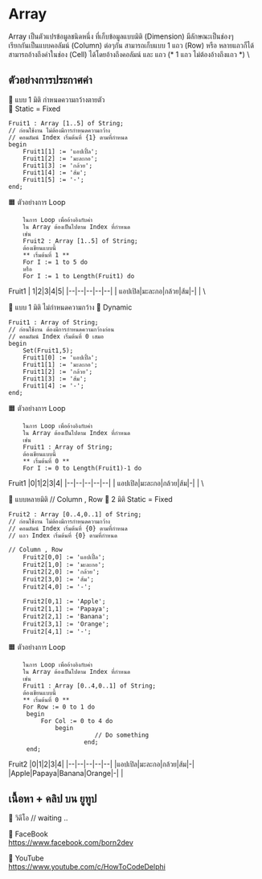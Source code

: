 
# Array
Array เป็นตัวแปรข้อมูลชนิดหนึ่ง ที่เก็บข้อมูลแบบมิติ (Dimension) มีลักษณะเป็นช่องๆ  \
เรียกกันเป็นแบบคอลัมน์ (Column) ต่อๆกัน สามารถเก็บแบบ 1 แถว (Row) หรือ หลายแถวก็ได้  \
สามารถอ้างถึงค่าในช่อง (Cell) ได้โดยอ้างถึงคอลัมน์ และ แถว (* 1 แถว ไม่ต้องอ้างถึงแถว *)  \

## ตัวอย่างการประกาศค่า
📌 แบบ 1 มิติ กำหนดความกว้างตายตัว  \
🔷 Static = Fixed
	
	Fruit1 : Array [1..5] of String;
	// ก่อนใช้งาน ไม่ต้องมีการกำหนดความกว้าง
	// คอมลัมน์ Index เริ่มต้นที่ {1} ตามที่กำหนด
	begin
	    Fruit1[1] := 'แอปเปิ้ล';
	    Fruit1[2] := 'มะละกอ';
	    Fruit1[3] := 'กล้วย';
	    Fruit1[4] := 'ส้ม';
	    Fruit1[5] := '-';	   		
	end;   	

🟧 ตัวอย่างการ Loop

		ในการ Loop เพื่ออ้างอิงกับค่า
	 	ใน Array ต้องเป็นไปตาม Index ที่กำหนด 
	 	เช่น
	 	Fruit2 : Array [1..5] of String;
	 	ต้องเขียนแบบนี้
	 	** เริ่มต้นที่ 1 ** 
	 	For I := 1 to 5 do
	 	หรือ
	 	For I := 1 to Length(Fruit1) do

	
Fruit1 
|  1|2|3|4|5|
|--|--|--|--|--|
| แอปเปิล|มะละกอ|กล้วย|ส้ม|-|
|
 \
  
📌 แบบ 1 มิติ ไม่กำหนดความกว้าง
🔷 Dynamic	

	Fruit1 : Array of String;
	// ก่อนใช้งาน ต้องมีการกำหนดความกว้างก่อน
	// คอมลัมน์ Index เริ่มต้นที่ 0 เสมอ
	begin
	    Set(Fruit1,5);
	    Fruit1[0] := 'แอปเปิ้ล';
	    Fruit1[1] := 'มะละกอ';
	    Fruit1[2] := 'กล้วย';
	    Fruit1[3] := 'ส้ม';
	    Fruit1[4] := '-';	   	
	end;   	
	
🟧 ตัวอย่างการ Loop

		ในการ Loop เพื่ออ้างอิงกับค่า
	 	ใน Array ต้องเป็นไปตาม Index ที่กำหนด 
	 	เช่น
	 	Fruit1 : Array of String;
	 	ต้องเขียนแบบนี้
	 	** เริ่มต้นที่ 0 ** 
	 	For I := 0 to Length(Fruit1)-1 do
	
Fruit1 
|0|1|2|3|4|
|--|--|--|--|--|
| แอปเปิล|มะละกอ|กล้วย|ส้ม|-|
|
 \
 	

📌 แบบหลายมิติ  // Column , Row 
🔷  2 มิติ Static = Fixed

	Fruit2 : Array [0..4,0..1] of String;
	// ก่อนใช้งาน ไม่ต้องมีการกำหนดความกว้าง
	// คอมลัมน์ Index เริ่มต้นที่ {0} ตามที่กำหนด
	// แถว Index เริ่มต้นที่ {0} ตามที่กำหนด	
```xml
// Column , Row
    Fruit2[0,0] := 'แอปเปิ้ล';
    Fruit2[1,0] := 'มะละกอ';
    Fruit2[2,0] := 'กล้วย';
    Fruit2[3,0] := 'ส้ม';
    Fruit2[4,0] := '-';

    Fruit2[0,1] := 'Apple';
    Fruit2[1,1] := 'Papaya';
    Fruit2[2,1] := 'Banana';
    Fruit2[3,1] := 'Orange';
    Fruit2[4,1] := '-';
```    

🟧 ตัวอย่างการ Loop

		ในการ Loop เพื่ออ้างอิงกับค่า
	 	ใน Array ต้องเป็นไปตาม Index ที่กำหนด 
	 	เช่น
	 	Fruit1 : Array [0..4,0..1] of String;
	 	ต้องเขียนแบบนี้
	 	** เริ่มต้นที่ 0 ** 
	 	For Row := 0 to 1 do
		 begin
		     For Col := 0 to 4 do
		         begin
                            // Do something 
                         end;
		 end;    

Fruit2 
|0|1|2|3|4|
|--|--|--|--|--|
|แอปเปิล|มะละกอ|กล้วย|ส้ม|-|
|Apple|Papaya|Banana|Orange|-|
|




## เนื้อหา + คลิป บน ยูทูป
🔷 วิดีโอ
// waiting ..

🔷 FaceBook  \
https://www.facebook.com/born2dev

🔷 YouTube  \
https://www.youtube.com/c/HowToCodeDelphi

